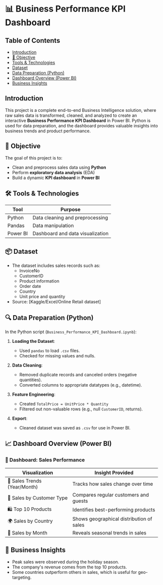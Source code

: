 # 📊 Business Performance KPI Dashboard

## Table of Contents
- [Introduction](#Introduction)
- [🎯 Objective](#🎯-Objective)
- [Tools & Technologies](#Tools-&-Technologies)
- [Dataset](#Dataset)
- [Data Preparation (Python)](#Data-Preparation-(Python))
- [Dashboard Overview (Power BI)](#Dashboard-Overview-(Power-BI))
- [Business Insights](#Business-Insights)

## Introduction
This project is a complete end-to-end Business Intelligence solution, where raw sales data is transformed, cleaned, and analyzed to create an interactive **Business Performance KPI Dashboard** in Power BI. Python is used for data preparation, and the dashboard provides valuable insights into business trends and product performance.

## 🎯 Objective

The goal of this project is to:
- Clean and preprocess sales data using **Python**
- Perform **exploratory data analysis** (EDA)
- Build a dynamic **KPI dashboard** in **Power BI**

## 🛠️ Tools & Technologies

| Tool          | Purpose                                  |
|---------------|------------------------------------------|
| Python        | Data cleaning and preprocessing          |
| Pandas        | Data manipulation                        |
| Power BI      | Dashboard and data visualization         |

## 📦 Dataset

- The dataset includes sales records such as:
  - InvoiceNo
  - CustomerID
  - Product information
  - Order date
  - Country
  - Unit price and quantity
- Source: [Kaggle/Excel/Online Retail dataset]

## 🔍 Data Preparation (Python)

In the Python script (`Business_Performance_KPI_Dashboard.ipynb`):

1. **Loading the Dataset**:
   - Used `pandas` to load `.csv` files.
   - Checked for missing values and nulls.

2. **Data Cleaning**:
   - Removed duplicate records and canceled orders (negative quantities).
   - Converted columns to appropriate datatypes (e.g., datetime).

3. **Feature Engineering**:
   - Created `TotalPrice = UnitPrice * Quantity`
   - Filtered out non-valuable rows (e.g., null `CustomerID`, returns).

4. **Export**:
   - Cleaned dataset was saved as `.csv` for use in Power BI.


## 📈 Dashboard Overview (Power BI)

### 📌 Dashboard: Sales Performance

| Visualization                  | Insight Provided                                     |
|-------------------------------|------------------------------------------------------|
| 📆 Sales Trends (Year/Month)  | Tracks how sales change over time                   |
| 👥 Sales by Customer Type     | Compares regular customers and guests               |
| 🛍️ Top 10 Products            | Identifies best-performing products                 |
| 🌍 Sales by Country           | Shows geographical distribution of sales            |
| 📅 Sales by Month             | Reveals seasonal trends in sales                    |


## 🎯 Business Insights

- Peak sales were observed during the holiday season.
- The company's revenue comes from the top 10 products.
- Some countries outperform others in sales, which is useful for geo-targeting.
